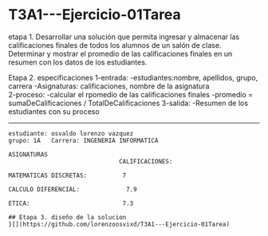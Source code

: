 # T3A1---Ejercicio-01Tarea

etapa 1.
Desarrollar una solución que permita ingresar y almacenar las calificaciones finales de todos los alumnos de un salón de clase. Determinar y mostrar el promedio de las calificaciones finales en un resumen con los datos de los estudiantes.


Etapa 2. especificaciones 
1-entrada:
-estudiantes:nombre, apellidos, grupo, carrera 
-Asignaturas: calificaciones, nombre de la asignatura  
2-proceso:
  -calcular el rpomedio de las calificaciones finales 
  -promedio = sumaDeCalificaciones / TotalDeCalificaciones 
  3-salida: 
  -Resumen de los estudiantes con su proceso 
  
  
  --------------------------------------------------------------------
    estudiante: osvaldo lorenzo vazquez 
    grupo: 1A   Carrera: INGENERIA INFORMATICA 
    
    ASIGNATURAS 
                                   CALIFICACIONES:
                                   
    MATEMATICAS DISCRETAS:          7 
    
    CALCULO DIFERENCIAL:             7.9 
    
    ETICA:                          7.3
    
    ## Etapa 3. diseño de la solucion 
    }[](https://github.com/lorenzoosvixd/T3A1---Ejercicio-01Tarea)
    
